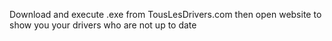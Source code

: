 Download and execute .exe from TousLesDrivers.com then open website to show you your drivers who are not up to date
